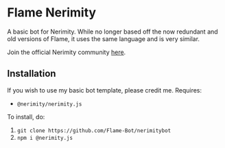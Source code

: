 # Flame Nerimity
A basic bot for Nerimity. While no longer based off the now redundant and old versions of Flame, it uses the same language and is very similar.

Join the official Nerimity community [here](https://nerimity.com/i/Mv1nm). 

## Installation
If you wish to use my basic bot template, please credit me. Requires:

* ``@nerimity/nerimity.js``

To install, do:
1. ``git clone https://github.com/Flame-Bot/nerimitybot``
2. ``npm i @nerimity.js``

